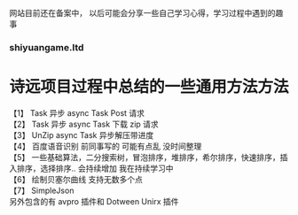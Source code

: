 <!--
 * @Author: 诗远
 * @Date: 2021-04-23 12:12:32
 * @LastEditTime: 2021-04-30 11:43:03
 * @LastEditors: Please set LastEditors
 * @Description: In User Settings Edit
 * @FilePath: \ShiYuanProject\README.md
-->

网站目前还在备案中， 以后可能会分享一些自己学习心得，学习过程中遇到的趣事

### shiyuangame.ltd

# 诗远项目过程中总结的一些通用方法方法

【1】 Task 异步 async Task Post 请求  
【2】 Task 异步 async Task 下载 zip 请求  
【3】 UnZip async Task 异步解压带进度  
【4】 百度语音识别 前同事写的 可能有点乱 没时间整理  
【5】 一些基础算法，二分搜索树，冒泡排序，堆排序，希尔排序，快速排序，插入排序，选择排序.. 会持续增加 我在持续学习中  
【6】 绘制贝塞尔曲线 支持无数多个点  
【7】 SimpleJson  
另外包含的有 avpro 插件和 Dotween Unirx 插件
